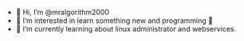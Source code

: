 - 👋 Hi, I’m @mralgorithm2000
- 👀 I’m interested in learn something new and programming 🙂
- 🌱 I’m currently learning about linux administrator and webservices.

<!---
mralgorithm2000/mralgorithm2000 is a ✨ special ✨ repository because its `README.md` (this file) appears on your GitHub profile.
You can click the Preview link to take a look at your changes.
--->
